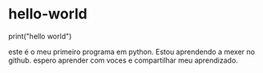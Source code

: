 # hello-world
print("hello world")


este é o meu primeiro programa em python. Estou aprendendo a mexer no github.
espero aprender com voces e compartilhar meu aprendizado.
